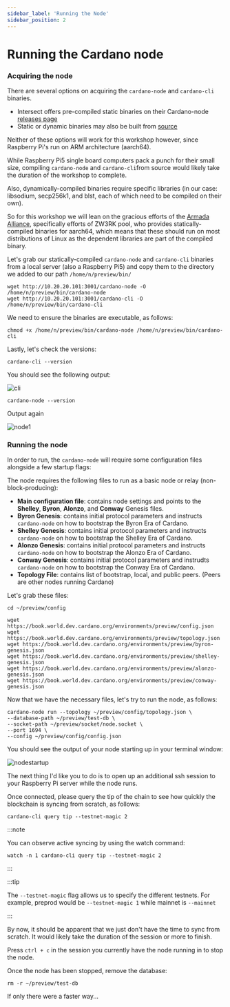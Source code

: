 ```yaml
---
sidebar_label: 'Running the Node'
sidebar_position: 2
---
```


# Running the Cardano node

### Acquiring the node

There are several options on acquiring the `cardano-node` and `cardano-cli` binaries.

- Intersect offers pre-compiled static binaries on their Cardano-node [releases page](https://github.com/IntersectMBO/cardano-node/releases)
- Static or dynamic binaries may also be built from [source](https://github.com/IntersectMBO/cardano-node)

Neither of these options will work for this workshop however, since Raspberry Pi's run on ARM architecture (aarch64). 

While Raspberry Pi5 single board computers pack a punch for their small size, compiling `cardano-node` and `cardano-cli`from source would likely take the duration of the workshop to complete.

Also, dynamically-compiled binaries require specific libraries (in our case: libsodium, secp256k1, and blst, each of which need to be compiled on their own). 

So for this workshop we will lean on the gracious efforts of the [Armada Alliance](https://armada-alliance.com/), specifically efforts of ZW3RK pool, who provides statically-compiled binaries for aarch64, which means that these should run on most distributions of Linux as the dependent libraries are part of the compiled binary.

Let's grab our statically-compiled `cardano-node` and `cardano-cli` binaries from a local server (also a Raspberry Pi5) and copy them to the directory we added to our path `/home/n/preview/bin/`

```
wget http://10.20.20.101:3001/cardano-node -O /home/n/preview/bin/cardano-node
wget http://10.20.20.101:3001/cardano-cli -O /home/n/preview/bin/cardano-cli
```
We need to ensure the binaries are executable, as follows:

```
chmod +x /home/n/preview/bin/cardano-node /home/n/preview/bin/cardano-cli
```
Lastly, let's check the versions:

```
cardano-cli --version
```
You should see the following output:

![cli](/img/cli1.png)

```
cardano-node --version
```
Output again

![node1](/img/cnodev1.png)


### Running the node

In order to run, the `cardano-node` will require some configuration files alongside a few startup flags:

The node requires the following files to run as a basic node or relay (non-block-producing): 
- **Main configuration file**: contains node settings and points to the **Shelley**, **Byron**, **Alonzo**, and **Conway** Genesis files. 
- **Byron Genesis**: contains initial protocol parameters and instructs `cardano-node` on how to bootstrap the Byron Era of Cardano.
- **Shelley Genesis**: contains initial protocol parameters and instructs `cardano-node` on how to bootstrap the Shelley Era of Cardano.
- **Alonzo Genesis**: contains initial protocol parameters and instructs `cardano-node` on how to bootstrap the Alonzo Era of Cardano.
- **Conway Genesis**: contains initial protocol parameters and instrudts `cardano-node` on how to bootstrap the Conway Era of Cardano.
- **Topology File**: contains list of bootstrap, local, and public peers. (Peers are other nodes running Cardano)

Let's grab these files:

```
cd ~/preview/config

wget https://book.world.dev.cardano.org/environments/preview/config.json
wget https://book.world.dev.cardano.org/environments/preview/topology.json
wget https://book.world.dev.cardano.org/environments/preview/byron-genesis.json
wget https://book.world.dev.cardano.org/environments/preview/shelley-genesis.json
wget https://book.world.dev.cardano.org/environments/preview/alonzo-genesis.json
wget https://book.world.dev.cardano.org/environments/preview/conway-genesis.json
```

Now that we have the necessary files, let's try to run the node, as follows:

```
cardano-node run --topology ~/preview/config/topology.json \
--database-path ~/preview/test-db \
--socket-path ~/preview/socket/node.socket \
--port 1694 \
--config ~/preview/config/config.json
```

You should see the output of your node starting up in your terminal window:

![nodestartup](/img/nodestartuptest1.png)

The next thing I'd like you to do is to open up an additional ssh session to your Raspberry Pi server while the node runs.

Once connected, please query the tip of the chain to see how quickly the blockchain is syncing from scratch, as follows: 

```
cardano-cli query tip --testnet-magic 2
```

:::note

You can observe active syncing by using the watch command:
```
watch -n 1 cardano-cli query tip --testnet-magic 2
```
:::

:::tip

The `--testnet-magic` flag allows us to specify the different testnets. For example, preprod would be `--testnet-magic 1` while mainnet is `--mainnet`

:::

By now, it should be apparent that we just don't have the time to sync from scratch. It would likely take the duration of the session or more to finish. 

Press `ctrl + c` in the session you currently have the node running in to stop the node.

Once the node has been stopped, remove the database:

```
rm -r ~/preview/test-db
``` 

If only there were a faster way...
